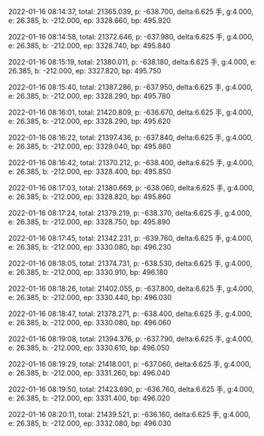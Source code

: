 2022-01-16 08:14:37, total: 21365.039, p: -638.700, delta:6.625 手, g:4.000, e: 26.385, b: -212.000, ep: 3328.660, bp: 495.920

2022-01-16 08:14:58, total: 21372.646, p: -637.980, delta:6.625 手, g:4.000, e: 26.385, b: -212.000, ep: 3328.740, bp: 495.840

2022-01-16 08:15:19, total: 21380.011, p: -638.180, delta:6.625 手, g:4.000, e: 26.385, b: -212.000, ep: 3327.820, bp: 495.750

2022-01-16 08:15:40, total: 21387.286, p: -637.950, delta:6.625 手, g:4.000, e: 26.385, b: -212.000, ep: 3328.290, bp: 495.780

2022-01-16 08:16:01, total: 21420.809, p: -636.670, delta:6.625 手, g:4.000, e: 26.385, b: -212.000, ep: 3328.290, bp: 495.620

2022-01-16 08:16:22, total: 21397.436, p: -637.840, delta:6.625 手, g:4.000, e: 26.385, b: -212.000, ep: 3329.040, bp: 495.860

2022-01-16 08:16:42, total: 21370.212, p: -638.400, delta:6.625 手, g:4.000, e: 26.385, b: -212.000, ep: 3328.400, bp: 495.850

2022-01-16 08:17:03, total: 21380.669, p: -638.060, delta:6.625 手, g:4.000, e: 26.385, b: -212.000, ep: 3328.820, bp: 495.860

2022-01-16 08:17:24, total: 21379.219, p: -638.370, delta:6.625 手, g:4.000, e: 26.385, b: -212.000, ep: 3328.750, bp: 495.890

2022-01-16 08:17:45, total: 21342.231, p: -639.760, delta:6.625 手, g:4.000, e: 26.385, b: -212.000, ep: 3330.080, bp: 496.230

2022-01-16 08:18:05, total: 21374.731, p: -638.530, delta:6.625 手, g:4.000, e: 26.385, b: -212.000, ep: 3330.910, bp: 496.180

2022-01-16 08:18:26, total: 21402.055, p: -637.800, delta:6.625 手, g:4.000, e: 26.385, b: -212.000, ep: 3330.440, bp: 496.030

2022-01-16 08:18:47, total: 21378.271, p: -638.400, delta:6.625 手, g:4.000, e: 26.385, b: -212.000, ep: 3330.080, bp: 496.060

2022-01-16 08:19:08, total: 21394.376, p: -637.790, delta:6.625 手, g:4.000, e: 26.385, b: -212.000, ep: 3330.610, bp: 496.050

2022-01-16 08:19:29, total: 21418.001, p: -637.060, delta:6.625 手, g:4.000, e: 26.385, b: -212.000, ep: 3331.260, bp: 496.040

2022-01-16 08:19:50, total: 21423.690, p: -636.760, delta:6.625 手, g:4.000, e: 26.385, b: -212.000, ep: 3331.400, bp: 496.020

2022-01-16 08:20:11, total: 21439.521, p: -636.160, delta:6.625 手, g:4.000, e: 26.385, b: -212.000, ep: 3332.080, bp: 496.030